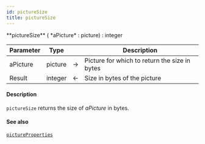 ```yaml
---
id: pictureSize
title: pictureSize
---
```




<!-- REF #_command_.pictureSize.Syntax -->**pictureSize** ( *aPicture* : picture) : integer<!-- END REF -->


<!-- REF #_command_.pictureSize.Params -->
|Parameter|Type||Description|
|---------|--- |:---:|------|
|aPicture|picture|->|Picture for which to return the size in bytes|
|Result|integer|<-|Size in bytes of the picture|
<!-- END REF -->

#### Description

`pictureSize` <!-- REF #_command_.pictureSize.Summary -->returns the size of *aPicture* in bytes<!-- END REF -->.

#### See also

[`pictureProperties`](pictureProperties.md)
